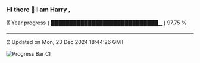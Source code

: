 ### Hi there 👋 I am Harry , 

⏳ Year progress { █████████████████████████████▁ } 97.75 %

---

⏰ Updated on Mon, 23 Dec 2024 18:44:26 GMT

![Progress Bar CI](https://github.com/duykhang68/duykhang68/workflows/Progress%20Bar%20CI/badge.svg)
